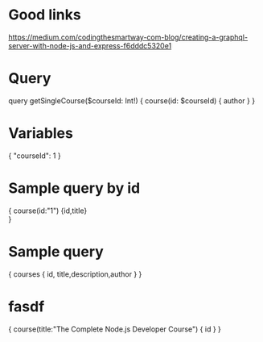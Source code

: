 

# Good links
https://medium.com/codingthesmartway-com-blog/creating-a-graphql-server-with-node-js-and-express-f6dddc5320e1

# Query
query getSingleCourse($courseId: Int!) {
  course(id: $courseId) {
    author
  }
}

# Variables
{
  "courseId": 1
}

# Sample query by id
{
  course(id:"1")
  {id,title}  
}

# Sample query
{
  courses {
    id, title,description,author
  }
}

# fasdf
{
  course(title:"The Complete Node.js Developer Course") {
    id
  }
}
